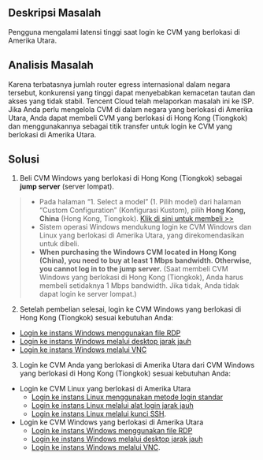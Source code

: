 ## Deskripsi Masalah
Pengguna mengalami latensi tinggi saat login ke CVM yang berlokasi di Amerika Utara.

## Analisis Masalah
Karena terbatasnya jumlah router egress internasional dalam negara tersebut, konkurensi yang tinggi dapat menyebabkan kemacetan tautan dan akses yang tidak stabil. Tencent Cloud telah melaporkan masalah ini ke ISP.
Jika Anda perlu mengelola CVM di dalam negara yang berlokasi di Amerika Utara, Anda dapat membeli CVM yang berlokasi di Hong Kong (Tiongkok) dan menggunakannya sebagai titik transfer untuk login ke CVM yang berlokasi di Amerika Utara.

## Solusi
1. Beli CVM Windows yang berlokasi di Hong Kong (Tiongkok) sebagai **jump server** (server lompat).
> 
> - Pada halaman “1. Select a model” (1. Pilih model) dari halaman “Custom Configuration” (Konfigurasi Kustom), pilih **Hong Kong, China** (Hong Kong, Tiongkok).
> [Klik di sini untuk membeli >>](https://buy.cloud.tencent.com/cvm?tab=custom&step=1®ionId=5&zoneId=0&instanceType=S2ne.SMALL2&platform=CentOS&systemDiskType=CLOUD_PREMIUM&systemDiskSize=50&bandwidthType=BANDWIDTH_PREPAID&loginSet=SET_PASSWORD)
> - Sistem operasi Windows mendukung login ke CVM Windows dan Linux yang berlokasi di Amerika Utara, yang direkomendasikan untuk dibeli.
> - **When purchasing the Windows CVM located in Hong Kong (China), you need to buy at least 1 Mbps bandwidth. Otherwise, you cannot log in to the jump server.** (Saat membeli CVM Windows yang berlokasi di Hong Kong (Tiongkok), Anda harus membeli setidaknya 1 Mbps bandwidth. Jika tidak, Anda tidak dapat login ke server lompat.)
>
2. Setelah pembelian selesai, login ke CVM Windows yang berlokasi di Hong Kong (Tiongkok) sesuai kebutuhan Anda:
 - [Login ke instans Windows menggunakan file RDP](https://intl.cloud.tencent.com/document/product/213/5435)
 - [Login ke instans Windows melalui desktop jarak jauh](https://intl.cloud.tencent.com/document/product/213/32498)
 - [Login ke instans Windows melalui VNC](https://intl.cloud.tencent.com/document/product/213/32496)
3. Login ke CVM Anda yang berlokasi di Amerika Utara dari CVM Windows yang berlokasi di Hong Kong (Tiongkok) sesuai kebutuhan Anda:
 - Login ke CVM Linux yang berlokasi di Amerika Utara
    - [Login ke instans Linux menggunakan metode login standar](https://intl.cloud.tencent.com/document/product/213/5436)
    - [Login ke instans Linux melalui alat login jarak jauh](https://intl.cloud.tencent.com/document/product/213/32502)
    - [Login ke instans Linux melalui kunci SSH](https://intl.cloud.tencent.com/document/product/213/32501).
 - Login ke CVM Windows yang berlokasi di Amerika Utara 
    - [Login ke instans Windows menggunakan file RDP](https://intl.cloud.tencent.com/document/product/213/5435)
    - [Login ke instans Windows melalui desktop jarak jauh](https://intl.cloud.tencent.com/document/product/213/32498)
    - [Login ke instans Windows melalui VNC](https://intl.cloud.tencent.com/document/product/213/32496).
